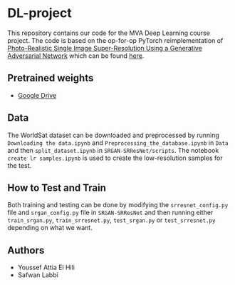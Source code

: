 # DL-project
This repository contains our code for the MVA Deep Learning course project.
The code is based on the op-for-op PyTorch reimplementation of [Photo-Realistic Single Image Super-Resolution Using a Generative Adversarial Network](https://arxiv.org/abs/1609.04802v5) which can be found [here](https://github.com/Lornatang/SRGAN-PyTorch#how-test-and-train).

## Pretrained weights
- [Google Drive](https://drive.google.com/drive/folders/17ju2HN7Y6pyPK2CC_AqnAfTOe9_3hCQ8?usp=sharing)

## Data

The WorldSat dataset can be downloaded and preprocessed by running `Downloading the data.ipynb` and `Preprocessing_the_database.ipynb` in `Data` and then `split_dataset.ipynb` in `SRGAN-SRResNet/scripts`. 
The notebook `create lr samples.ipynb` is used to create the low-resolution samples for the test.


## How to Test and Train

Both training and testing can be done by modifying the `srresnet_config.py` file and `srgan_config.py` file in `SRGAN-SRResNet` and then running either `train_srgan.py`, `train_srresnet.py`, `test_srgan.py` or `test_srresnet.py` depending on what we want.

## Authors
- Youssef Attia El Hili
- Safwan Labbi
